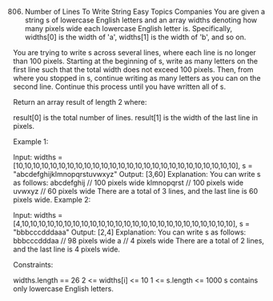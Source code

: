 806. Number of Lines To Write String
Easy
Topics
Companies
You are given a string s of lowercase English letters and an array widths denoting how many pixels wide each lowercase English letter is. Specifically, widths[0] is the width of 'a', widths[1] is the width of 'b', and so on.

You are trying to write s across several lines, where each line is no longer than 100 pixels. Starting at the beginning of s, write as many letters on the first line such that the total width does not exceed 100 pixels. Then, from where you stopped in s, continue writing as many letters as you can on the second line. Continue this process until you have written all of s.

Return an array result of length 2 where:

result[0] is the total number of lines.
result[1] is the width of the last line in pixels.
 

Example 1:

Input: widths = [10,10,10,10,10,10,10,10,10,10,10,10,10,10,10,10,10,10,10,10,10,10,10,10,10,10], s = "abcdefghijklmnopqrstuvwxyz"
Output: [3,60]
Explanation: You can write s as follows:
abcdefghij  // 100 pixels wide
klmnopqrst  // 100 pixels wide
uvwxyz      // 60 pixels wide
There are a total of 3 lines, and the last line is 60 pixels wide.
Example 2:

Input: widths = [4,10,10,10,10,10,10,10,10,10,10,10,10,10,10,10,10,10,10,10,10,10,10,10,10,10], s = "bbbcccdddaaa"
Output: [2,4]
Explanation: You can write s as follows:
bbbcccdddaa  // 98 pixels wide
a            // 4 pixels wide
There are a total of 2 lines, and the last line is 4 pixels wide.
 

Constraints:

widths.length == 26
2 <= widths[i] <= 10
1 <= s.length <= 1000
s contains only lowercase English letters.